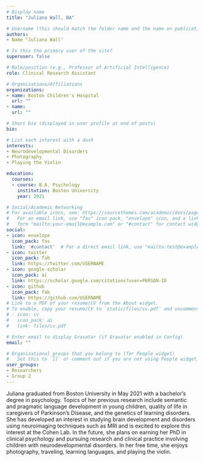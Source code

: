 ```yaml
---
# Display name
title: "Juliana Wall, BA"

# Username (this should match the folder name and the name on publications)
authors:
- Name "Juliana Wall"

# Is this the primary user of the site?
superuser: false

# Role/position (e.g., Professor of Artificial Intelligence)
role: Clinical Research Assistant

# Organizations/Affiliations
organizations:
- name: Boston Children's Hospital  
  url: ""
- name: 
  url: ""

# Short bio (displayed in user profile at end of posts)
bio: 

# List each interest with a dash
interests:
- Neurodevelopmental Disorders
- Photography
- Playing the Violin

education:
  courses:
  - course: B.A. Psychology
    institution: Boston University 
    year: 2021

# Social/Academic Networking
# For available icons, see: https://sourcethemes.com/academic/docs/page-builder/#icons
#   For an email link, use "fas" icon pack, "envelope" icon, and a link in the
#   form "mailto:your-email@example.com" or "#contact" for contact widget.
social:
- icon: envelope
  icon_pack: fas
  link: '#contact'  # For a direct email link, use "mailto:test@example.org".
- icon: twitter
  icon_pack: fab
  link: https://twitter.com/USERNAME
- icon: google-scholar
  icon_pack: ai
  link: https://scholar.google.com/citations?user=PERSON-ID
- icon: github
  icon_pack: fab
  link: https://github.com/USERNAME
# Link to a PDF of your resume/CV from the About widget.
# To enable, copy your resume/CV to `static/files/cv.pdf` and uncomment the lines below.
# - icon: cv
#   icon_pack: ai
#   link: files/cv.pdf

# Enter email to display Gravatar (if Gravatar enabled in Config)
email: ""

# Organizational groups that you belong to (for People widget)
#   Set this to `[]` or comment out if you are not using People widget.
user_groups:
- Researchers
- Group 2
---
```


Juliana graduated from Boston University in May 2021 with a bachelor’s degree in psychology. Topics of her previous research include semantic and pragmatic language development in young children, quality of life in caregivers of Parkinson’s Disease, and the genetics of learning disorders. She has developed an interest in studying brain development and disorders using neuroimaging techniques such as MRI and is excited to explore this interest at the Cohen Lab. In the future, she plans on earning her PhD in clinical psychology and pursuing research and clinical practice involving children with neurodevelopmental disorders. In her free time, she enjoys photography, traveling, learning languages, and playing the violin.
